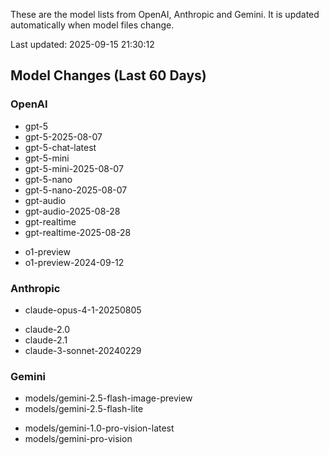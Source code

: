 These are the model lists from OpenAI, Anthropic and Gemini.
It is updated automatically when model files change.

Last updated: 2025-09-15 21:30:12

## Model Changes (Last 60 Days)

### OpenAI

+ gpt-5
+ gpt-5-2025-08-07
+ gpt-5-chat-latest
+ gpt-5-mini
+ gpt-5-mini-2025-08-07
+ gpt-5-nano
+ gpt-5-nano-2025-08-07
+ gpt-audio
+ gpt-audio-2025-08-28
+ gpt-realtime
+ gpt-realtime-2025-08-28
- o1-preview
- o1-preview-2024-09-12

### Anthropic

+ claude-opus-4-1-20250805
- claude-2.0
- claude-2.1
- claude-3-sonnet-20240229

### Gemini

+ models/gemini-2.5-flash-image-preview
+ models/gemini-2.5-flash-lite
- models/gemini-1.0-pro-vision-latest
- models/gemini-pro-vision

